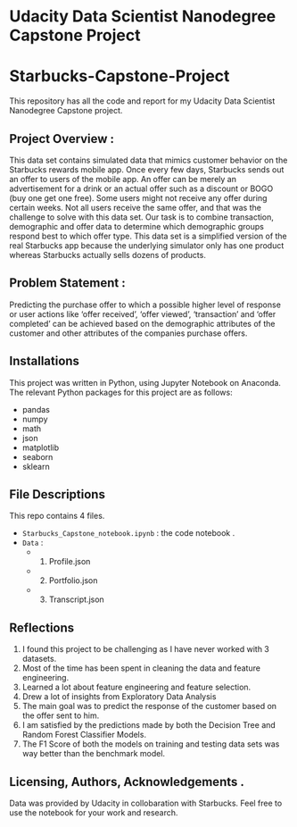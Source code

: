 # Udacity Data Scientist Nanodegree Capstone Project
# Starbucks-Capstone-Project
This repository has all the code and report for my Udacity Data Scientist Nanodegree Capstone project.

## Project Overview :
This data set contains simulated data that mimics customer behavior on the Starbucks rewards mobile app. Once every few days, Starbucks sends out an offer to users of the mobile app. An offer can be merely an advertisement for a drink or an actual offer such as a discount or BOGO (buy one get one free). Some users might not receive any offer during certain weeks.
Not all users receive the same offer, and that was the challenge to solve with this data set.
Our task is to combine transaction, demographic and offer data to determine which demographic groups respond best to which offer type. This data set is a simplified version of the real Starbucks app because the underlying simulator only has one product whereas Starbucks actually sells dozens of products.

## Problem Statement :
Predicting the purchase offer to which a possible higher level of response or user actions like ‘offer received’, ‘offer viewed’, ‘transaction’ and  ‘offer completed’ can be achieved based on the demographic attributes of the customer and other attributes of the companies purchase offers. 

## Installations
This project was written in Python, using Jupyter Notebook on Anaconda. The relevant Python packages for this project are as follows:

- pandas
- numpy
- math
- json
- matplotlib
- seaborn
- sklearn

## File Descriptions
This repo contains 4 files. 
- `Starbucks_Capstone_notebook.ipynb` : the code notebook .
-   `Data` :
    - 1. Profile.json
    - 2. Portfolio.json
    - 3. Transcript.json 

## Reflections
1. I found this project to be challenging as I have never worked with 3 datasets.
2. Most of the time has been spent in cleaning the data and feature engineering.
3. Learned a lot about feature engineering and feature selection.
4. Drew a lot of insights from Exploratory Data Analysis
5. The main goal was to predict the response of the customer based on the offer sent to him.
6. I am satisfied by the predictions made by both the Decision Tree and Random Forest Classifier Models.
7. The F1 Score of both the models on training and testing data sets was way better than the benchmark model.

## Licensing, Authors, Acknowledgements .
Data was provided by Udacity in collobaration with Starbucks. Feel free to use the notebook for your work and research.
